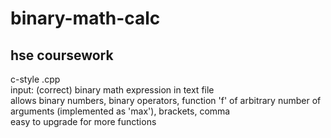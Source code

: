 # binary-math-calc
## hse coursework
c-style .cpp <br />
input: (correct) binary math expression in text file <br />
allows binary numbers, binary operators, function 'f' of arbitrary number of arguments (implemented as 'max'), brackets, comma <br />
easy to upgrade for more functions 
